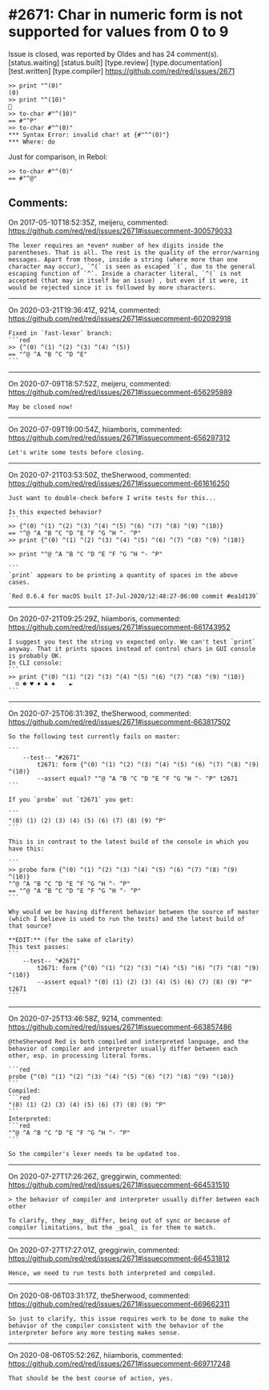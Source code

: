 
#2671: Char in numeric form is not supported for values from 0 to 9
================================================================================
Issue is closed, was reported by Oldes and has 24 comment(s).
[status.waiting] [status.built] [type.review] [type.documentation] [test.written] [type.compiler]
<https://github.com/red/red/issues/2671>

```
>> print "^(0)"
(0)
>> print "^(10)"

>> to-char #"^(10)"
== #"^P"
>> to-char #"^(0)"
*** Syntax Error: invalid char! at {#"^^(0)"}
*** Where: do
```

Just for comparison, in Rebol:
```
>> to-char #"^(0)"
== #"^@"
```


Comments:
--------------------------------------------------------------------------------

On 2017-05-10T18:52:35Z, meijeru, commented:
<https://github.com/red/red/issues/2671#issuecomment-300579033>

    The lexer requires an *even* number of hex digits inside the parentheses. That is all. The rest is the quality of the error/warning messages. Apart from those, inside a string (where more than one character may occur), `^(` is seen as escaped `(`, due to the general escaping function of `^`. Inside a character literal, `^(` is not accepted (that may in itself be an issue) , but even if it were, it would be rejected since it is followed by more characters.

--------------------------------------------------------------------------------

On 2020-03-21T19:36:41Z, 9214, commented:
<https://github.com/red/red/issues/2671#issuecomment-602092918>

    Fixed in `fast-lexer` branch:
    ```red
    >> {^(0) ^(1) ^(2) ^(3) ^(4) ^(5)}
    == "^@ ^A ^B ^C ^D ^E"
    ```

--------------------------------------------------------------------------------

On 2020-07-09T18:57:52Z, meijeru, commented:
<https://github.com/red/red/issues/2671#issuecomment-656295989>

    May be closed now!

--------------------------------------------------------------------------------

On 2020-07-09T19:00:54Z, hiiamboris, commented:
<https://github.com/red/red/issues/2671#issuecomment-656297312>

    Let's write some tests before closing.

--------------------------------------------------------------------------------

On 2020-07-21T03:53:50Z, theSherwood, commented:
<https://github.com/red/red/issues/2671#issuecomment-661616250>

    Just want to double-check before I write tests for this...
    
    Is this expected behavior?
    ```
    >> {^(0) ^(1) ^(2) ^(3) ^(4) ^(5) ^(6) ^(7) ^(8) ^(9) ^(10)}
    == "^@ ^A ^B ^C ^D ^E ^F ^G ^H ^- ^P"
    >> print {^(0) ^(1) ^(2) ^(3) ^(4) ^(5) ^(6) ^(7) ^(8) ^(9) ^(10)}
            
    >> print "^@ ^A ^B ^C ^D ^E ^F ^G ^H ^- ^P"
            
    ```
    `print` appears to be printing a quantity of spaces in the above cases.
    
    `Red 0.6.4 for macOS built 17-Jul-2020/12:48:27-06:00 commit #ea1d139`

--------------------------------------------------------------------------------

On 2020-07-21T09:25:29Z, hiiamboris, commented:
<https://github.com/red/red/issues/2671#issuecomment-661743952>

    I suggest you test the string vs expected only. We can't test `print` anyway. That it prints spaces instead of control chars in GUI console is probably OK.
    In CLI console:
    ```
    >> print {^(0) ^(1) ^(2) ^(3) ^(4) ^(5) ^(6) ^(7) ^(8) ^(9) ^(10)}
      ☺ ☻ ♥ ♦ ♣ ♠    ►                                                
    ```

--------------------------------------------------------------------------------

On 2020-07-25T06:31:39Z, theSherwood, commented:
<https://github.com/red/red/issues/2671#issuecomment-663817502>

    So the following test currently fails on master:
    
    ```
    	--test-- "#2671"
    		t2671: form {^(0) ^(1) ^(2) ^(3) ^(4) ^(5) ^(6) ^(7) ^(8) ^(9) ^(10)}
    		--assert equal? "^@ ^A ^B ^C ^D ^E ^F ^G ^H ^- ^P" t2671
    ```
    
    If you `probe` out `t2671` you get:
    
    ```
    "(0) (1) (2) (3) (4) (5) (6) (7) (8) (9) ^P"
    ```
    
    This is in contrast to the latest build of the console in which you have this:
    
    ```
    >> probe form {^(0) ^(1) ^(2) ^(3) ^(4) ^(5) ^(6) ^(7) ^(8) ^(9) ^(10)}
    "^@ ^A ^B ^C ^D ^E ^F ^G ^H ^- ^P"
    == "^@ ^A ^B ^C ^D ^E ^F ^G ^H ^- ^P"
    ```
    
    Why would we be having different behavior between the source of master (which I believe is used to run the tests) and the latest build of that source?
    
    **EDIT:** (for the sake of clarity)
    This test passes:
    ```
    	--test-- "#2671"
    		t2671: form {^(0) ^(1) ^(2) ^(3) ^(4) ^(5) ^(6) ^(7) ^(8) ^(9) ^(10)}
    		--assert equal? "(0) (1) (2) (3) (4) (5) (6) (7) (8) (9) ^P" t2671
    ```

--------------------------------------------------------------------------------

On 2020-07-25T13:46:58Z, 9214, commented:
<https://github.com/red/red/issues/2671#issuecomment-663857486>

    @theSherwood Red is both compiled and interpreted language, and the behavior of compiler and interpreter usually differ between each other, esp. in processing literal forms.
    
    ```red
    probe {^(0) ^(1) ^(2) ^(3) ^(4) ^(5) ^(6) ^(7) ^(8) ^(9) ^(10)}
    ```
    Compiled:
    ```red
    "(0) (1) (2) (3) (4) (5) (6) (7) (8) (9) ^P"
    ```
    Interpreted:
    ```red
    "^@ ^A ^B ^C ^D ^E ^F ^G ^H ^- ^P"
    ```
    
    So the compiler's lexer needs to be updated too. 

--------------------------------------------------------------------------------

On 2020-07-27T17:26:26Z, greggirwin, commented:
<https://github.com/red/red/issues/2671#issuecomment-664531510>

    > the behavior of compiler and interpreter usually differ between each other
    
    To clarify, they _may_ differ, being out of sync or because of compiler limitations, but the _goal_ is for them to match.

--------------------------------------------------------------------------------

On 2020-07-27T17:27:01Z, greggirwin, commented:
<https://github.com/red/red/issues/2671#issuecomment-664531812>

    Hence, we need to run tests both interpreted and compiled.

--------------------------------------------------------------------------------

On 2020-08-06T03:31:17Z, theSherwood, commented:
<https://github.com/red/red/issues/2671#issuecomment-669662311>

    So just to clarify, this issue requires work to be done to make the behavior of the compiler consistent with the behavior of the interpreter before any more testing makes sense.

--------------------------------------------------------------------------------

On 2020-08-06T05:52:26Z, hiiamboris, commented:
<https://github.com/red/red/issues/2671#issuecomment-669717248>

    That should be the best course of action, yes.

